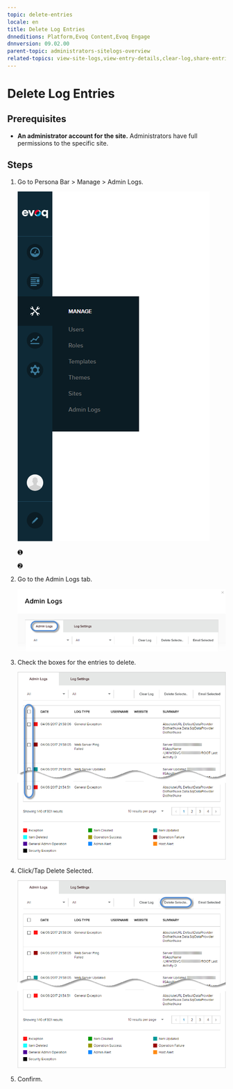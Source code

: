 ```yaml
---
topic: delete-entries
locale: en
title: Delete Log Entries
dnneditions: Platform,Evoq Content,Evoq Engage
dnnversion: 09.02.00
parent-topic: administrators-sitelogs-overview
related-topics: view-site-logs,view-entry-details,clear-log,share-entries,add-event-type,edit-logged-event-type,delete-logged-event-type,toggle-logging-for-event-type,configure-notices
---
```


# Delete Log Entries

## Prerequisites

*   **An administrator account for the site.** Administrators have full permissions to the specific site.

## Steps

1.  Go to Persona Bar \> Manage \> Admin Logs.
    
    ![Persona Bar > Manage > Admin Logs](/images/scr-pbar-host-Manage-E91.png)
    
    ➊
    
    ➋
    
2.  Go to the Admin Logs tab.
    
    ![Admin Logs](/images/scr-pbtabs-host-Manage-AdminLogs-AdminLogs-E90.png)
    
3.  Check the boxes for the entries to delete.
    
      
    
    ![](/images/scr-AdminLogs-adminlogslist-checkboxes-E90.png)
    
      
    
4.  Click/Tap Delete Selected.
    
      
    
    ![](/images/scr-AdminLogs-adminlogslist-delete-selected-buttons-E90.png)
    
      
    
5.  Confirm.